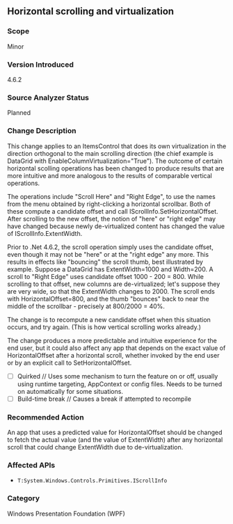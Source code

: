 ## Horizontal scrolling and virtualization

### Scope
Minor

### Version Introduced
4.6.2

### Source Analyzer Status
Planned

### Change Description
This change applies to an ItemsControl that does its own virtualization in the
direction orthogonal to the main scrolling direction (the chief example is
DataGrid with EnableColumnVirtualization="True").  The outcome of certain 
horizontal scolling operations has been changed to produce results that are more
intuitive and more analogous to the results of comparable vertical operations.

The operations include "Scroll Here" and "Right Edge", to use the names from the menu
obtained by right-clicking a horizontal scrollbar.  Both of these compute a 
candidate offset and call IScrollInfo.SetHorizontalOffset.  After scrolling to the new
offset, the notion of "here" or "right edge" may have changed because newly
de-virtualized content has changed the value of IScrollInfo.ExtentWidth.

Prior to .Net 4.6.2, the scroll operation simply uses the candidate offset, even
though it may not be "here" or at the "right edge" any more.  This results in effects
like "bouncing" the scroll thumb, best illustrated by example.  Suppose a DataGrid has
ExtentWidth=1000 and Width=200.  A scroll to "Right Edge" uses candidate offset 
1000 - 200 = 800.  While scrolling to that offset, new columns are de-virtualized;
let's suppose they are very wide, so that the ExtentWidth changes to 2000.  The scroll
ends with HorizontalOffset=800, and the thumb "bounces" back to near the middle of
the scrollbar - precisely at 800/2000 = 40%.

The change is to recompute a new candidate offset when this situation occurs, and
try again.  (This is how vertical scrolling works already.)

The change produces a more predictable and intuitive experience for the end user,
but it could also affect any app that depends on the exact value of HorizontalOffset
after a horizontal scroll, whether invoked by the end user or by an explicit call
to SetHorizontalOffset.

- [ ] Quirked // Uses some mechanism to turn the feature on or off, usually using runtime targeting, AppContext or config files. Needs to be turned on automatically for some situations.
- [ ] Build-time break // Causes a break if attempted to recompile

### Recommended Action
An app that uses a predicted value for HorizontalOffset should be changed to
fetch the actual value (and the value of ExtentWidth) after any horizontal
scroll that could change ExtentWidth due to de-virtualization.

### Affected APIs
* `T:System.Windows.Controls.Primitives.IScrollInfo`

### Category
Windows Presentation Foundation (WPF)

<!--
    ### Original Bug
    123992
-->

<!-- breaking change id: 153 -->
